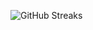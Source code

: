 ![GitHub Streaks](https://github-streaks-mqc9.onrender.com/streak/happilli/image?theme=midnight&cache_bust=1743529645&lang=ja)

